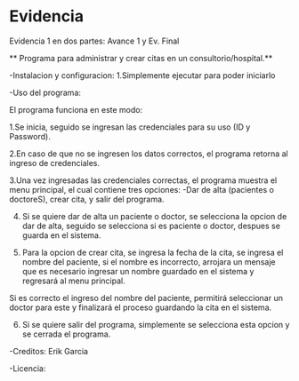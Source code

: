# Evidencia
 Evidencia 1 en dos partes: Avance 1 y Ev. Final
 
 
** Programa para administrar y crear citas en un consultorio/hospital.**


-Instalacion y configuracion:
 1.Simplemente ejecutar para poder iniciarlo

-Uso del programa:

 El programa funciona en este modo: 
 
 1.Se inicia, seguido se ingresan las credenciales para su uso (ID y Password).
 
 2.En caso de que no se ingresen los datos correctos, el programa retorna al ingreso de credenciales.
 
 3.Una vez ingresadas las credenciales correctas, el programa muestra el menu principal, el cual contiene tres opciones: 
  -Dar de alta (pacientes o doctoreS), crear cita, y salir del programa.
 
 4. Si se quiere dar de alta un paciente o doctor, se selecciona la opcion de dar de alta, seguido se selecciona si es paciente o doctor,   despues se guarda en el 
  sistema.
 
 5. Para la opcion de crear cita, se ingresa la fecha de la cita, se ingresa el nombre del paciente, si el nombre es incorrecto, arrojara   un mensaje que es necesario
  ingresar un nombre guardado en el sistema y regresará al menu principal.
 
  Si es correcto el ingreso del nombre del paciente, permitirá seleccionar un doctor para este y finalizará el proceso guardando la cita
  en el sistema.

 6. Si se quiere salir del programa, simplemente se selecciona esta opcion y se cerrada el programa.

  -Creditos: Erik Garcia

-Licencia:
